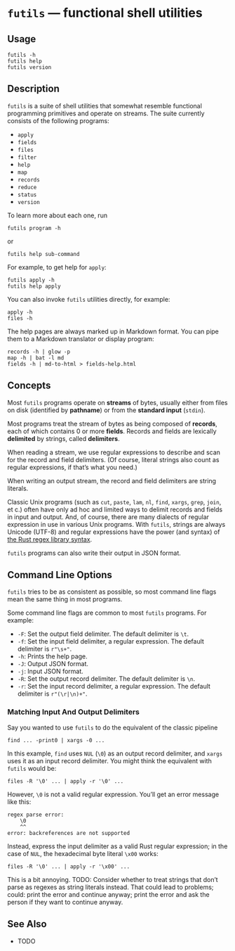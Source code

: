 # `futils` — functional shell utilities

## Usage

```
futils -h
futils help
futils version
```

## Description

`futils` is a suite of shell utilities that somewhat resemble functional
programming primitives and operate on streams. The suite currently consists of
the following programs:

* `apply`
* `fields`
* `files`
* `filter`
* `help`
* `map`
* `records`
* `reduce`
* `status`
* `version`

To learn more about each one, run

```
futils program -h
```

or

```
futils help sub-command
```

For example, to get help for `apply`:

```
futils apply -h
futils help apply
```

You can also invoke `futils` utilities directly, for example:

```
apply -h
files -h
```

The help pages are always marked up in Markdown format. You can pipe them to a
Markdown translator or display program:

```
records -h | glow -p
map -h | bat -l md
fields -h | md-to-html > fields-help.html
```

## Concepts

Most `futils` programs operate on **streams** of bytes, usually either from
files on disk (identified by **pathname**) or from the **standard input**
(`stdin`).

Most programs treat the stream of bytes as being composed of **records**, each
of which contains 0 or more **fields**. Records and fields are lexically
**delimited** by strings, called **delimiters**.

When reading a stream, we use regular expressions to describe and scan for the
record and field delimiters. (Of course, literal strings also count as regular
expressions, if that’s what you need.)

When writing an output stream, the record and field delimiters are string
literals.

Classic Unix programs (such as `cut`, `paste`, `lam`, `nl`, `find`, `xargs`,
`grep`, `join`, et c.) often have only ad hoc and limited ways to delimit
records and fields in input and output. And, of course, there are many dialects
of regular expression in use in various Unix programs. With `futils`, strings
are always Unicode (UTF-8) and regular expressions have the power (and syntax)
of [the Rust regex library syntax](https://docs.rs/regex/latest/regex/).

`futils` programs can also write their output in JSON format.

## Command Line Options

`futils` tries to be as consistent as possible, so most command line flags mean
the same thing in most programs.

Some command line flags are common to most `futils` programs. For example:

* `-F`: Set the output field delimiter. The default delimiter is `\t`.
* `-f`: Set the input field delimiter, a regular expression. The default
  delimiter is `r"\s+"`.
* `-h`: Prints the help page.
* `-J`: Output JSON format.
* `-j`: Input JSON format.
* `-R`: Set the output record delimiter. The default delimiter is `\n`.
* `-r`: Set the input record delimiter, a regular expression. The default
  delimiter is `r"(\r|\n)+"`.

### Matching Input And Output Delimiters

Say you wanted to use `futils` to do the equivalent of the classic pipeline

```
find ... -print0 | xargs -0 ...
```

In this example, `find` uses `NUL` (`\0`) as an output record delimiter, and
`xargs` uses it as an input record delimiter. You might think the equivalent
with `futils` would be:

```
files -R '\0' ... | apply -r '\0' ...
```

However, `\0` is not a valid regular expression. You’ll get an error message
like this:

```
regex parse error:
    \0
    ^^
error: backreferences are not supported
```

Instead, express the input delimiter as a valid Rust regular expression; in the
case of `NUL`, the hexadecimal byte literal `\x00` works:

```
files -R '\0' ... | apply -r '\x00' ...
```

This is a bit annoying. TODO: Consider whether to treat strings that don’t parse
as regexes as string literals instead. That could lead to problems; could: print
the error and continue anyway; print the error and ask the person if they want
to continue anyway.

## See Also

* TODO
